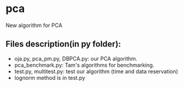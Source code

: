# pca
New algorithm for PCA

Files description(in py folder):
----

+ oja.py, pca_pm.py, DBPCA.py: our PCA algorithm.
+ pca_benchmark.py: Tam's algorithms for benchmarking.
+ test.py, multitest.py: test our algorithm (time and data reservation)
+ lognorm method is in test.py